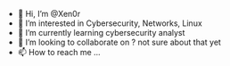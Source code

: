 - 👋 Hi, I’m @Xen0r
- 👀 I’m interested in Cybersecurity, Networks, Linux
- 🌱 I’m currently learning cybersecurity analyst
- 💞️ I’m looking to collaborate on ? not sure about that yet
- 📫 How to reach me ...

<!---
Xen0r/Xen0r is a ✨ special ✨ repository because its `README.md` (this file) appears on your GitHub profile.
You can click the Preview link to take a look at your changes.
--->
